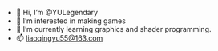 - 👋 Hi, I’m @YULegendary
- 👀 I’m interested in making games
- 🌱 I’m currently learning graphics and shader programming.
- 📫 liaoqingyu55@163.com

<!---
YULegendary/YULegendary is a ✨ special ✨ repository because its `README.md` (this file) appears on your GitHub profile.
You can click the Preview link to take a look at your changes.
--->
